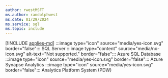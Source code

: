 ```yaml
---
author: rwestMSFT
ms.author: randolphwest
ms.date: 01/29/2024
ms.service: sql
ms.topic: include
---
```


[!INCLUDE [applies-md](applies-md.md)] :::image type="icon" source="media/yes-icon.svg" border="false"::: SQL Server :::image type="content" source="media/no-icon.svg" alt-text="Not supported." border="false"::: Azure SQL Database :::image type="icon" source="media/yes-icon.svg" border="false"::: Azure Synapse Analytics :::image type="icon" source="media/yes-icon.svg" border="false"::: Analytics Platform System (PDW)

